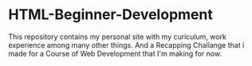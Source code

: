 # HTML-Beginner-Development
This repository contains my personal site with my curiculum, work experience among many other things. And a Recapping Challange that i made for a Course of Web Development that I'm making for now.
